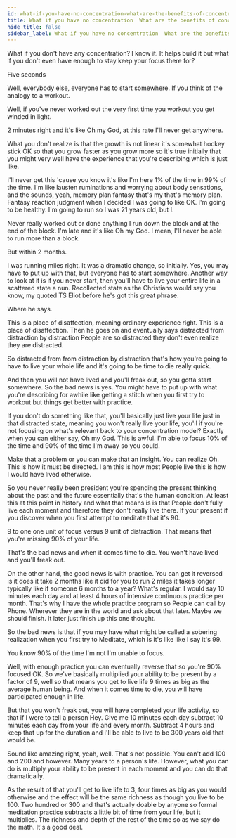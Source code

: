 ```yaml
---
id: what-if-you-have-no-concentration-what-are-the-benefits-of-concentration
title: What if you have no concentration  What are the benefits of concentration
hide_title: false
sidebar_label: What if you have no concentration  What are the benefits of concentration
---
```

What if you don't have any concentration? I know it. It helps build it but what if you don't even have enough to stay keep your focus there for?

Five seconds

Well, everybody else, everyone has to start somewhere. If you think of the analogy to a workout.

Well, if you've never worked out the very first time you workout you get winded in light.

2 minutes right and it's like Oh my God, at this rate I'll never get anywhere.

What you don't realize is that the growth is not linear it's somewhat hockey stick OK so that you grow faster as you grow more so it's true initially that you might very well have the experience that you're describing which is just like.

I'll never get this 'cause you know it's like I'm here 1% of the time in 99% of the time. I'm like lausten ruminations and worrying about body sensations, and the sounds, yeah, memory plan fantasy that's my that's memory plan. Fantasy reaction judgment when I decided I was going to like OK. I'm going to be healthy. I'm going to run so I was 21 years old, but I.

Never really worked out or done anything I run down the block and at the end of the block. I'm late and it's like Oh my God. I mean, I'll never be able to run more than a block.

But within 2 months.

I was running miles right. It was a dramatic change, so initially. Yes, you may have to put up with that, but everyone has to start somewhere. Another way to look at it is if you never start, then you'll have to live your entire life in a scattered state a nun. Recollected state as the Christians would say you know, my quoted TS Eliot before he's got this great phrase.

Where he says.

This is a place of disaffection, meaning ordinary experience right. This is a place of disaffection. Then he goes on and eventually says distracted from distraction by distraction People are so distracted they don't even realize they are distracted.

So distracted from from distraction by distraction that's how you're going to have to live your whole life and it's going to be time to die really quick.

And then you will not have lived and you'll freak out, so you gotta start somewhere. So the bad news is yes. You might have to put up with what you're describing for awhile like getting a stitch when you first try to workout but things get better with practice.

If you don't do something like that, you'll basically just live your life just in that distracted state, meaning you won't really live your life, you'll if you're not focusing on what's relevant back to your concentration model? Exactly when you can either say, Oh my God. This is awful. I'm able to focus 10% of the time and 90% of the time I'm away so you could.

Make that a problem or you can make that an insight. You can realize Oh. This is how it must be directed. I am this is how most People live this is how I would have lived otherwise.

So you never really been president you're spending the present thinking about the past and the future essentially that's the human condition. At least this at this point in history and what that means is is that People don't fully live each moment and therefore they don't really live there. If your present if you discover when you first attempt to meditate that it's 90.

9 to one one unit of focus versus 9 unit of distraction. That means that you're missing 90% of your life.

That's the bad news and when it comes time to die. You won't have lived and you'll freak out.

On the other hand, the good news is with practice. You can get it reversed is it does it take 2 months like it did for you to run 2 miles it takes longer typically like if someone 6 months to a year? What's regular. I would say 10 minutes each day and at least 4 hours of intensive continuous practice per month. That's why I have the whole practice program so People can call by Phone. Wherever they are in the world and ask about that later. Maybe we should finish. It later just finish up this one thought.

So the bad news is that if you may have what might be called a sobering realization when you first try to Meditate, which is it's like like I say it's 99.

You know 90% of the time I'm not I'm unable to focus.

Well, with enough practice you can eventually reverse that so you're 90% focused OK. So we've basically multiplied your ability to be present by a factor of 9, well so that means you get to live life 9 times as big as the average human being. And when it comes time to die, you will have participated enough in life.

But that you won't freak out, you will have completed your life activity, so that if I were to tell a person Hey. Give me 10 minutes each day subtract 10 minutes each day from your life and every month. Subtract 4 hours and keep that up for the duration and I'll be able to live to be 300 years old that would be.

Sound like amazing right, yeah, well. That's not possible. You can't add 100 and 200 and however. Many years to a person's life. However, what you can do is multiply your ability to be present in each moment and you can do that dramatically.

As the result of that you'll get to live life to 3, four times as big as you would otherwise and the effect will be the same richness as though you live to be 100. Two hundred or 300 and that's actually doable by anyone so formal meditation practice subtracts a little bit of time from your life, but it multiplies. The richness and depth of the rest of the time so as we say do the math. It's a good deal.



